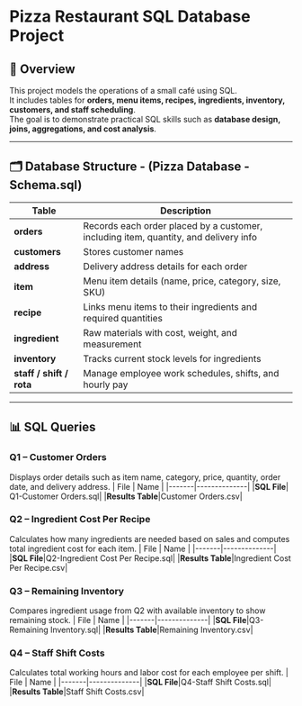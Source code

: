 
# Pizza Restaurant SQL Database Project

## 🧾 Overview
This project models the operations of a small café using SQL.  
It includes tables for **orders, menu items, recipes, ingredients, inventory, customers, and staff scheduling**.  
The goal is to demonstrate practical SQL skills such as **database design, joins, aggregations, and cost analysis**.

---

## 🗂️ Database Structure - (Pizza Database - Schema.sql)

| Table | Description |
|-------|--------------|
| **orders** | Records each order placed by a customer, including item, quantity, and delivery info |
| **customers** | Stores customer names |
| **address** | Delivery address details for each order |
| **item** | Menu item details (name, price, category, size, SKU) |
| **recipe** | Links menu items to their ingredients and required quantities |
| **ingredient** | Raw materials with cost, weight, and measurement |
| **inventory** | Tracks current stock levels for ingredients |
| **staff / shift / rota** | Manage employee work schedules, shifts, and hourly pay |

---

## 📊 SQL Queries

### Q1 – Customer Orders
Displays order details such as item name, category, price, quantity, order date, and delivery address.
| File | Name |
|-------|--------------|
|**SQL File**| Q1-Customer Orders.sql|
|**Results Table**|Customer Orders.csv|

### Q2 – Ingredient Cost Per Recipe
Calculates how many ingredients are needed based on sales and computes total ingredient cost for each item.
| File | Name |
|-------|--------------|
|**SQL File**|Q2-Ingredient Cost Per Recipe.sql|
|**Results Table**|Ingredient Cost Per Recipe.csv|

### Q3 – Remaining Inventory
Compares ingredient usage from Q2 with available inventory to show remaining stock.
| File | Name |
|-------|--------------|
|**SQL File**|Q3-Remaining Inventory.sql|
|**Results Table**|Remaining Inventory.csv|


### Q4 – Staff Shift Costs
Calculates total working hours and labor cost for each employee per shift.
| File | Name |
|-------|--------------|
|**SQL File**|Q4-Staff Shift Costs.sql|
|**Results Table**|Staff Shift Costs.csv|








